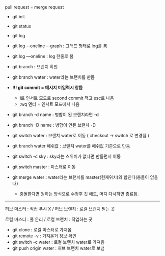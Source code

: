 pull request = merge request

- git init
- git status
- git log
- git log --oneline --graph : 그래프 형태로 log를 봄
- git log —oneline : log 한줄로 봄
- git branch : 브랜치 확인
- git branch water : water라는 브랜치를 만듬
- **!!! git commit = 메시지 미입력시 창뜸**
    - i로 인서트 모드로  second commit 적고 esc로 나옴
    - :wq 엔터 = 인서트 모드에서 나옴
    
- git branch -d name : 병합이 된 브랜치라면 -d
- git branch -D name : 병합이 안된 브랜치 -D
- git switch water : 브랜치 water로 이동 ( checkout → switch 로 변경됨 )
- git branch water 해쉬값 : 브랜치 water를 해쉬값 기준으로 만듬
- git switch -c sky : sky라는 스위치가 없다면 만들면서 이동
- git switch master : 마스터로 이동
- git merge water : water라는 브랜치를 master(현재위치)와 합친다(충돌이 없을때)
    - 충돌한다면 원하는 방식으로 수정후 깃 애드, 머지 다시하면 종료됨.
    

---

허브 마스터 : 직접 푸시 X / 허브 브랜치 : 로컬 브랜치 받는 곳

로컬 마스터 : 풀 온리 / 로컬 브랜치 : 작업하는 곳

- git clone : 로컬 마스터로 가져옴
- git remote -v : 가져온거 정보 확인
- git switch -c water : 로컬 브랜치 water로 가져옴
- git push origin water : 허브 브랜치 water로 보냄